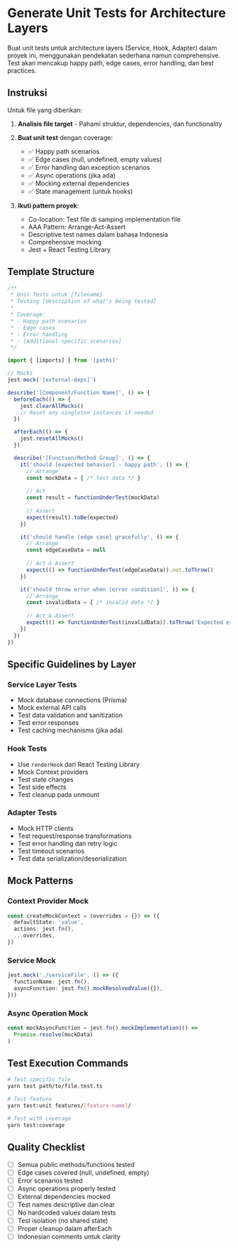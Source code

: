 # Generate Unit Tests for Architecture Layers

Buat unit tests untuk architecture layers (Service, Hook, Adapter) dalam proyek ini, menggunakan pendekatan sederhana namun comprehensive. Test akan mencakup happy path, edge cases, error handling, dan best practices.

## Instruksi

Untuk file yang diberikan:

1. **Analisis file target** - Pahami struktur, dependencies, dan functionality
2. **Buat unit test** dengan coverage:
   - ✅ Happy path scenarios
   - ✅ Edge cases (null, undefined, empty values)
   - ✅ Error handling dan exception scenarios
   - ✅ Async operations (jika ada)
   - ✅ Mocking external dependencies
   - ✅ State management (untuk hooks)

3. **Ikuti pattern proyek**:
   - Co-location: Test file di samping implementation file
   - AAA Pattern: Arrange-Act-Assert
   - Descriptive test names dalam bahasa Indonesia
   - Comprehensive mocking
   - Jest + React Testing Library

## Template Structure

```typescript
/**
 * Unit Tests untuk [filename]
 * Testing [description of what's being tested]
 * 
 * Coverage:
 * - Happy path scenarios
 * - Edge cases
 * - Error handling
 * - [Additional specific scenarios]
 */

import { [imports] } from '[paths]'

// Mocks
jest.mock('[external-deps]')

describe('[Component/Function Name]', () => {
  beforeEach(() => {
    jest.clearAllMocks()
    // Reset any singleton instances if needed
  })

  afterEach(() => {
    jest.resetAllMocks()
  })

  describe('[Function/Method Group]', () => {
    it('should [expected behavior] - happy path', () => {
      // Arrange
      const mockData = { /* test data */ }
      
      // Act
      const result = functionUnderTest(mockData)
      
      // Assert
      expect(result).toBe(expected)
    })

    it('should handle [edge case] gracefully', () => {
      // Arrange
      const edgeCaseData = null
      
      // Act & Assert
      expect(() => functionUnderTest(edgeCaseData)).not.toThrow()
    })

    it('should throw error when [error condition]', () => {
      // Arrange
      const invalidData = { /* invalid data */ }
      
      // Act & Assert
      expect(() => functionUnderTest(invalidData)).toThrow('Expected error message')
    })
  })
})
```

## Specific Guidelines by Layer

### Service Layer Tests
- Mock database connections (Prisma)
- Mock external API calls
- Test data validation and sanitization
- Test error responses
- Test caching mechanisms (jika ada)

### Hook Tests
- Use `renderHook` dari React Testing Library
- Mock Context providers
- Test state changes
- Test side effects
- Test cleanup pada unmount

### Adapter Tests
- Mock HTTP clients
- Test request/response transformations
- Test error handling dan retry logic
- Test timeout scenarios
- Test data serialization/deserialization

## Mock Patterns

### Context Provider Mock
```typescript
const createMockContext = (overrides = {}) => ({
  defaultState: 'value',
  actions: jest.fn(),
  ...overrides,
})
```

### Service Mock
```typescript
jest.mock('./serviceFile', () => ({
  functionName: jest.fn(),
  asyncFunction: jest.fn().mockResolvedValue({}),
}))
```

### Async Operation Mock
```typescript
const mockAsyncFunction = jest.fn().mockImplementation(() => 
  Promise.resolve(mockData)
)
```

## Test Execution Commands

```bash
# Test specific file
yarn test path/to/file.test.ts

# Test feature
yarn test:unit features/[feature-name]/

# Test with coverage
yarn test:coverage
```

## Quality Checklist

- [ ] Semua public methods/functions tested
- [ ] Edge cases covered (null, undefined, empty)
- [ ] Error scenarios tested
- [ ] Async operations properly tested
- [ ] External dependencies mocked
- [ ] Test names descriptive dan clear
- [ ] No hardcoded values dalam tests
- [ ] Test isolation (no shared state)
- [ ] Proper cleanup dalam afterEach
- [ ] Indonesian comments untuk clarity